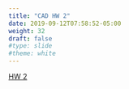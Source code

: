 ```yaml
---
title: "CAD HW 2"
date: 2019-09-12T07:58:52-05:00
weight: 32
draft: false
#type: slide
#theme: white
---
```

<a
href="https://drive.google.com/open?id=14MRPciLsSFQnuha7jj7tKlL08dabrw_klrI6SC_nJTA">
HW 2</a>
